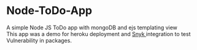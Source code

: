 # Node-ToDo-App
A simple Node JS ToDo app with mongoDB and ejs templating view<br>
This app was a demo for heroku deployment and <a href="https://snyk.io/org"> Snyk </a> integration to test Vulnerability in packages.
